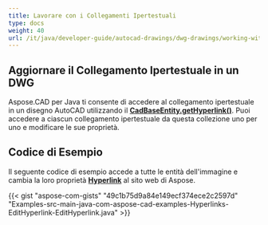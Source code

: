 ```yaml
---
title: Lavorare con i Collegamenti Ipertestuali
type: docs
weight: 40
url: /it/java/developer-guide/autocad-drawings/dwg-drawings/working-with-hyperlinks/
---
```


## **Aggiornare il Collegamento Ipertestuale in un DWG**

Aspose.CAD per Java ti consente di accedere al collegamento ipertestuale in un disegno AutoCAD utilizzando il [**CadBaseEntity.getHyperlink()**](https://reference.aspose.com/cad/java/com.aspose.cad.fileformats.cad.cadobjects/CadBaseEntity#getHyperlink--). Puoi accedere a ciascun collegamento ipertestuale da questa collezione uno per uno e modificare le sue proprietà.

## Codice di Esempio

Il seguente codice di esempio accede a tutte le entità dell'immagine e cambia la loro proprietà [**Hyperlink**](https://reference.aspose.com/cad/java/com.aspose.cad.fileformats.cad.cadobjects/CadBaseEntity#setHyperlink-java.lang.String-) al sito web di Aspose.

{{< gist "aspose-com-gists" "49c1b75d9a84e149ecf374ece2c2597d" "Examples-src-main-java-com-aspose-cad-examples-Hyperlinks-EditHyperlink-EditHyperlink.java" >}}
